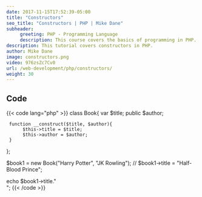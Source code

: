 ```yaml
---
date: 2017-11-15T17:52:39-05:00
title: "Constructors"
seo_title: "Constructors | PHP | Mike Dane"
subheader:
     greeting: PHP - Programming Language
     description: This course covers the basics of programming in PHP. Work your way through the videos and we'll teach you everything you need to know to start your programming journey!
description: This tutorial covers constructors in PHP.
author: Mike Dane
image: constructors.png
video: 976zsZc7Cv0
url: /web-development/php/constructors/
weight: 30
---
```


## Code

{{< code lang="php" >}}
class Book{
     var $title;
     public $author;

     function __construct($title, $author){
          $this->title = $title;
          $this->author = $author;
     }
};

$book1 = new Book("Harry Potter", "JK Rowling");
// $book1->title = "Half-Blood Prince";

echo $book1->title."<br>";
{{< /code >}}